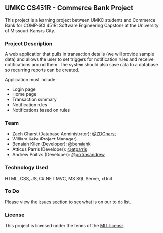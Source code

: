 ## UMKC CS451R - Commerce Bank Project
This project is a learning project between UMKC students and Commerce Bank for COMP-SCI 451R: Software Engineering Capstone at the University of Missouri-Kansas City.

### Project Description
A web application that pulls in transaction details (we will provide sample data) and allows the user to set triggers for notification rules and receive notifications around them. The system should also save data to a database so recurring reports can be created.

Application must include:
- Login page
- Home page
- Transaction summary
- Notification rules
- Notifications based on rules

### Team
- Zach Gharst (Database Administrator): [@ZDGharst](https://github.com/ZDGharst)
- William Keke (Project Manager)
- Benaiah Kilen (Developer): [@benaiahk](https://github.com/benaiahk)
- Atticus Parris (Developer): [@atparris](https://github.com/atparris)
- Andrew Poitras (Developer): [@poitrasandrew](https://github.com/poitrasandrew)

### Technology Used
HTML, CSS, JS, C#.NET MVC, MS SQL Server, xUnit

### To Do
Please view the [issues section](issues) to see what is on our to do list.

### License
This project is licensed under the terms of the [MIT license](LICENSE).
